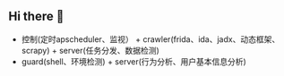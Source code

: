 ## Hi there 👋

 - 控制(定时apscheduler、监视） + crawler(frida、ida、jadx、动态框架、scrapy) + server(任务分发、数据检测)
 - guard(shell、环境检测) + server(行为分析、用户基本信息分析)
 
<!--

**Here are some ideas to get you started:**

🙋‍♀️ A short introduction - what is your organization all about?
🌈 Contribution guidelines - how can the community get involved?
👩‍💻 Useful resources - where can the community find your docs? Is there anything else the community should know?
🍿 Fun facts - what does your team eat for breakfast?
🧙 Remember, you can do mighty things with the power of [Markdown](https://docs.github.com/github/writing-on-github/getting-started-with-writing-and-formatting-on-github/basic-writing-and-formatting-syntax)
-->
